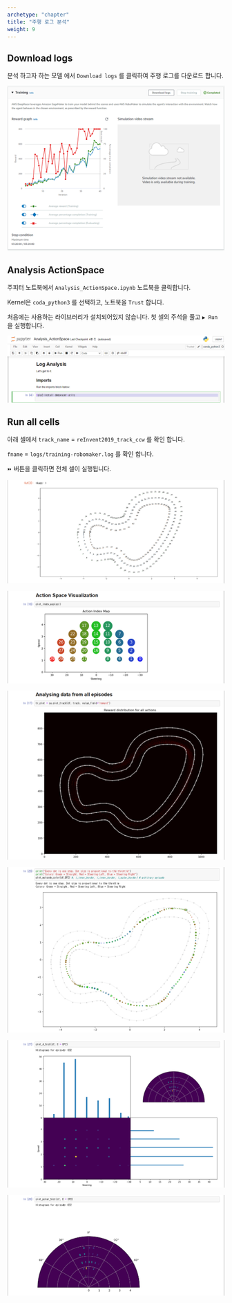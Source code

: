 ```yaml
---
archetype: "chapter"
title: "주행 로그 분석"
weight: 9
---
```


## Download logs

분석 하고자 하는 모델 에서 `Download logs` 를 클릭하여 주행 로그를 다운로드 합니다.

![](./images/analysis-01.png)

## Analysis ActionSpace

주피터 노트북에서 `Analysis_ActionSpace.ipynb` 노트북을 클릭합니다.

Kernel은 `coda_python3` 를 선택하고, 노트북을 `Trust` 합니다.

처음에는 사용하는 라이브러리가 설치되어있지 않습니다. 첫 셀의 주석을 풀고 `▶️ Run` 을 실행합니다.

![](./images/analysis-02.png)

## Run all cells

아래 셀에서 `track_name` = `reInvent2019_track_ccw` 를 확인 합니다.

`fname` = `logs/training-robomaker.log` 를 확인 합니다.

`⏩` 버튼을 클릭하면 전체 셀이 실행됩니다.

![](./images/analysis-03.png)

![](./images/analysis-04.png)

![](./images/analysis-05.png)

![](./images/analysis-06.png)

![](./images/analysis-07.png)

![](./images/analysis-08.png)
